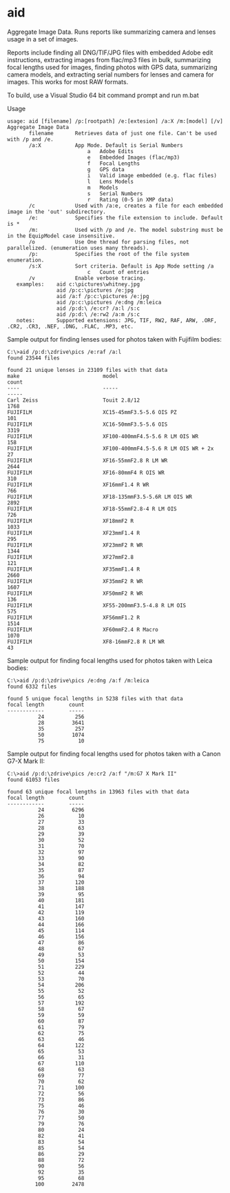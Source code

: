 # aid
Aggregate Image Data. Runs reports like summarizing camera and lenses usage in a set of images.

Reports include finding all DNG/TIF/JPG files with embedded Adobe edit instructions, extracting
images from flac/mp3 files in bulk, summarizing focal lengths used for images, finding photos
with GPS data, summarizing camera models, and extracting serial numbers for lenses and camera
for images. This works for most RAW formats.

To build, use a Visual Studio 64 bit command prompt and run m.bat

Usage

    usage: aid [filename] /p:[rootpath] /e:[extesion] /a:X /m:[model] [/v]
    Aggregate Image Data
           filename       Retrieves data of just one file. Can't be used with /p and /e.
           /a:X           App Mode. Default is Serial Numbers
                              a   Adobe Edits
                              e   Embedded Images (flac/mp3)
                              f   Focal Lengths
                              g   GPS data
                              i   Valid image embedded (e.g. flac files)
                              l   Lens Models
                              m   Models
                              s   Serial Numbers
                              r   Rating (0-5 in XMP data)
           /c             Used with /a:e, creates a file for each embedded image in the 'out' subdirectory.
           /e:            Specifies the file extension to include. Default is *
           /m:            Used with /p and /e. The model substring must be in the EquipModel case insensitive.
           /o             Use One thread for parsing files, not parallelized. (enumeration uses many threads).
           /p:            Specifies the root of the file system enumeration.
           /s:X           Sort criteria. Default is App Mode setting /a
                              c   Count of entries
           /v             Enable verbose tracing.
       examples:    aid c:\pictures\whitney.jpg
                    aid /p:c:\pictures /e:jpg
                    aid /a:f /p:c:\pictures /e:jpg
                    aid /p:c:\pictures /e:dng /m:leica
                    aid /p:d:\ /e:cr? /a:l /s:c
                    aid /p:d:\ /e:rw2 /a:m /s:c
       notes:       Supported extensions: JPG, TIF, RW2, RAF, ARW, .ORF, .CR2, .CR3, .NEF, .DNG, .FLAC, .MP3, etc.

Sample output for finding lenses used for photos taken with Fujifilm bodies:

    C:\>aid /p:d:\zdrive\pics /e:raf /a:l
    found 23544 files

    found 21 unique lenses in 23109 files with that data
    make                           model                                            count
    ----                           -----                                            -----
    Carl Zeiss                     Touit 2.8/12                                     1768
    FUJIFILM                       XC15-45mmF3.5-5.6 OIS PZ                         101
    FUJIFILM                       XC16-50mmF3.5-5.6 OIS                            3319
    FUJIFILM                       XF100-400mmF4.5-5.6 R LM OIS WR                  158
    FUJIFILM                       XF100-400mmF4.5-5.6 R LM OIS WR + 2x             27
    FUJIFILM                       XF16-55mmF2.8 R LM WR                            2644
    FUJIFILM                       XF16-80mmF4 R OIS WR                             310
    FUJIFILM                       XF16mmF1.4 R WR                                  766
    FUJIFILM                       XF18-135mmF3.5-5.6R LM OIS WR                    2892
    FUJIFILM                       XF18-55mmF2.8-4 R LM OIS                         726
    FUJIFILM                       XF18mmF2 R                                       1033
    FUJIFILM                       XF23mmF1.4 R                                     295
    FUJIFILM                       XF23mmF2 R WR                                    1344
    FUJIFILM                       XF27mmF2.8                                       121
    FUJIFILM                       XF35mmF1.4 R                                     2660
    FUJIFILM                       XF35mmF2 R WR                                    1607
    FUJIFILM                       XF50mmF2 R WR                                    136
    FUJIFILM                       XF55-200mmF3.5-4.8 R LM OIS                      575
    FUJIFILM                       XF56mmF1.2 R                                     1514
    FUJIFILM                       XF60mmF2.4 R Macro                               1070
    FUJIFILM                       XF8-16mmF2.8 R LM WR                             43

Sample output for finding focal lengths used for photos taken with Leica bodies:

    C:\>aid /p:d:\zdrive\pics /e:dng /a:f /m:leica
    found 6332 files

    found 5 unique focal lengths in 5238 files with that data
    focal length        count
    ------------        -----
              24          256
              28         3641
              35          257
              50         1074
              75           10
              
Sample output for finding focal lengths used for photos taken with a Canon G7-X Mark II:

    C:\>aid /p:d:\zdrive\pics /e:cr2 /a:f "/m:G7 X Mark II"
    found 61053 files

    found 63 unique focal lengths in 13963 files with that data
    focal length        count
    ------------        -----
              24         6296
              26           10
              27           33
              28           63
              29           39
              30           52
              31           70
              32           97
              33           90
              34           82
              35           87
              36           94
              37          120
              38          188
              39           95
              40          181
              41          147
              42          119
              43          160
              44          166
              45          114
              46          156
              47           86
              48           67
              49           53
              50          154
              51          229
              52           44
              53           70
              54          206
              55           52
              56           65
              57          192
              58           67
              59           59
              60           87
              61           79
              62           75
              63           46
              64          122
              65           53
              66           31
              67          110
              68           63
              69           77
              70           62
              71          100
              72           56
              73           86
              75           46
              76           30
              77           50
              79           76
              80           24
              82           41
              83           54
              85           54
              86           29
              88           72
              90           56
              92           35
              95           68
             100         2478
             
         

